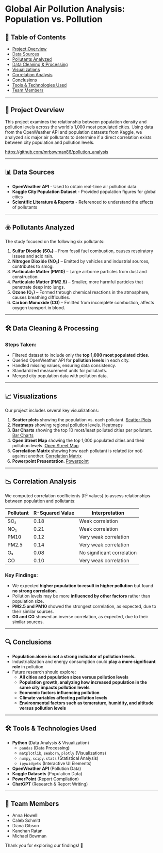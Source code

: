 # Global Air Pollution Analysis: Population vs. Pollution

## 📌 Table of Contents
- [Project Overview](#project-overview)
- [Data Sources](#data-sources)
- [Pollutants Analyzed](#pollutants-analyzed)
- [Data Cleaning & Processing](#data-cleaning--processing)
- [Visualizations](#visualizations)
- [Correlation Analysis](#correlation-analysis)
- [Conclusions](#conclusions)
- [Tools & Technologies Used](#tools--technologies-used)
- [Team Members](#team-members)

---

<a id="project-overview"></a>
## 📖 Project Overview
This project examines the relationship between population density and pollution levels across the world's 1,000 most populated cities. Using data from the OpenWeather API and population datasets from Kaggle, we analyzed six major air pollutants to determine if a direct correlation exists between city population and pollution levels. 

https://github.com/mrbowman86/pollution_analysis

---

<a id="data-sources"></a>
## 📊 Data Sources
- **OpenWeather API** - Used to obtain real-time air pollution data
- **Kaggle City Population Dataset** - Provided population figures for global cities
- **Scientific Literature & Reports** - Referenced to understand the effects of pollutants

---

<a id="pollutants-analyzed"></a>
## ☣️ Pollutants Analyzed
The study focused on the following six pollutants:

1. **Sulfur Dioxide (SO₂)** – From fossil fuel combustion, causes respiratory issues and acid rain.
2. **Nitrogen Dioxide (NO₂)** – Emitted by vehicles and industrial sources, contributes to smog.
3. **Particulate Matter (PM10)** – Large airborne particles from dust and construction.
4. **Particulate Matter (PM2.5)** – Smaller, more harmful particles that penetrate deep into lungs.
5. **Ozone (O₃)** – Formed through chemical reactions in the atmosphere, causes breathing difficulties.
6. **Carbon Monoxide (CO)** – Emitted from incomplete combustion, affects oxygen transport in blood.

---

<a id="data-cleaning--processing"></a>
## 🛠 Data Cleaning & Processing
### Steps Taken:
- Filtered dataset to include only the **top 1,000 most populated cities**.
- Queried OpenWeather API for **pollution levels** in each city.
- Handled missing values, ensuring data consistency.
- Standardized measurement units for pollutants.
- Merged city population data with pollution data.

---

<a id="visualizations"></a>
## 📈 Visualizations
Our project includes several key visualizations:

1. **Scatter plots** showing the population vs. each pollutant.
   [Scatter Plots](https://github.com/mrbowman86/pollution_analysis/blob/main/resources/Scatter_Plot_Visualizations.pdf)
2. **Heatmaps** showing regional pollution levels.
   [Heatmaps](https://github.com/mrbowman86/pollution_analysis/blob/main/resources/Heat_Map_Visualizations.pdf)
3. **Bar Charts** showing the top 10 most/least polluted cities per pollutant.
   [Bar Charts](https://github.com/mrbowman86/pollution_analysis/blob/main/resources/Bar_Chart_Visualizations.pdf)
4. **Open Street Map** showing the top 1,000 populated cities and their pollution levels.
   [Open Street Map](https://github.com/mrbowman86/pollution_analysis/blob/main/resources/City_Open_Street_Map.pdf)
5. **Correlation Matrix** showing how each pollutant is related (or not) against another.
   [Correlation Matrix](https://github.com/mrbowman86/pollution_analysis/blob/main/resources/Correlation_Matrix.pdf)
6. **Powerpoint Presentation**.
   [Powerpoint](GLOBAL_AIR_POLLUTION_ANALYSIS.pptx)   

---

<a id="correlation-analysis"></a>
## 📉 Correlation Analysis
We computed correlation coefficients (R² values) to assess relationships between population and pollutants:

| Pollutant | R-Squared Value | Interpretation |
|-----------|---------------|----------------|
| SO₂ | 0.18 | Weak correlation |
| NO₂ | 0.21 | Weak correlation |
| PM10 | 0.12 | Very weak correlation |
| PM2.5 | 0.14 | Very weak correlation |
| O₃ | 0.08 | No significant correlation |
| CO | 0.10 | Very weak correlation |

### Key Findings:
- We expected **higher population to result in higher pollution** but found **no strong correlation**.
- Pollution levels may be more **influenced by other factors** rather than population size.
- **PM2.5 and PM10** showed the strongest correlation, as expected, due to their similar sources.
- **O3 and CO** showed an inverse correlation, as expected, due to their similar sources.

---

<a id="conclusions"></a>
## 🔍 Conclusions
- **Population alone is not a strong indicator of pollution levels.**
- Industrialization and energy consumption could **play a more significant role** in pollution.
- Future research should explore:
  - **All cities and population sizes versus pollution levels**
  - **Population growth, analyzing how increased population in the same city impacts pollution levels**
  - **Economic factors influencing pollution**
  - **Climate variables affecting pollution levels**
  - **Environmental factors such as temerature, humidity, and altitude versus pollution levels**

---

<a id="tools--technologies-used"></a>
## 🛠 Tools & Technologies Used
- **Python** (Data Analysis & Visualization)
  - `pandas` (Data Processing)
  - `matplotlib`, `seaborn`, `plotly` (Visualizations)
  - `numpy`, `scipy.stats` (Statistical Analysis)
  - `ipywidgets` (Interactive UI Elements)
- **OpenWeather API** (Pollution Data)
- **Kaggle Datasets** (Population Data)
- **PowerPoint** (Report Compilation)
- **ChatGPT** (Research & Report Writing)

---

<a id="team-members"></a>
## 👥 Team Members
- Anna Howell
- Caleb Schmitt
- Diana Gibson
- Kanchan Ratan
- Michael Bowman

Thank you for exploring our findings! 🚀
